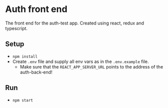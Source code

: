 # Auth front end

The front end for the auth-test app. Created using react, redux and typescript.

## Setup

* `npm install`
* Create `.env` file and supply all env vars as in the `.env.example` file.
  * Make sure that the `REACT_APP_SERVER_URL` points to the address of the auth-back-end!

## Run

* `npm start`
